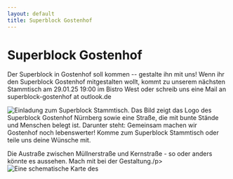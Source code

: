 ```yaml
---
layout: default
title: Superblock Gostenhof
---
```


<div id="Superblock Gostenhof" class="post">
	<h1 class="pageTitle">Superblock Gostenhof</h1>
	<p class="intro">Der Superblock in Gostenhof soll kommen -- gestalte ihn mit uns!
  Wenn ihr den Superblock Gostenhof mitgestalten wollt, kommt zu unserem nächsten Stammtisch am 29.01.25 19:00 im Bistro West oder schreib uns eine Mail an superblock-gostenhof at outlook.de</p>
	<img src="{{ '/assets/img/superblock-goho-einladung-20250129.jpg' | relative_url }}" alt="Einladung zum Superblock Stammtisch. Das Bild zeigt das Logo des Superblock Gostenhof Nürnberg sowie eine Straße, die mit bunte Stände und Menschen belegt ist. Darunter steht: Gemeinsam machen wir Gostenhof noch lebenswerter! Komme zum Superblock Stammtisch oder teile uns deine Wünsche mit.">
	<p>Die Austraße zwischen Müllnerstraße und Kernstraße - so oder anders könnte es aussehen. Mach mit bei der Gestaltung./p>
  <img src="{{ '/assets/img/austraße.png' | relative_url }}" alt="Eine schematische Karte des">
</div>
